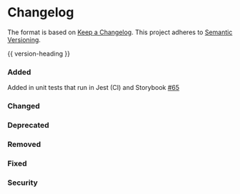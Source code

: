 # Changelog
The format is based on [Keep a Changelog](https://keepachangelog.com/en/1.0.0/).
This project adheres to [Semantic Versioning](https://semver.org/spec/v2.0.0.html).

{{ version-heading }}

### Added
Added in unit tests that run in Jest  (CI) and Storybook [#65](!https://github.com/holochain/peer-chat/pull/65)
### Changed

### Deprecated

### Removed

### Fixed

### Security
